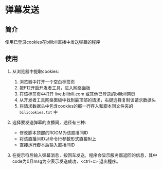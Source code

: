 # 弹幕发送

## 简介
使用已登录cookies在bilibili直播中发送弹幕的程序

## 使用

1. 从浏览器中提取cookies:

    1. 浏览器中打开一个空白标签页
    2. 按F12开启开发者工具，进入网络面板
    3. 在该标签页中打开 live.bilibili.com 或其他已登录的bilibili网页
    4. 从开发者工具网络面板中找到最顶部的请求，右键选择复制该请求数据头
    5. 将请求数据头中包含cookies的那一行存入和脚本同文件夹的 `bilicookies.txt` 中

2. 选择要发送弹幕的直播间，途径有三种:

    * 修改脚本顶部的ROOM为该直播间ID
    * 将该直播间ID以命令行参数形式直接附上
    * 直接运行脚本后输入直播间ID

3. 在提示符后输入弹幕消息，按回车发送，程序会显示服务器返回的信息，其中code为0且msg为空表示发送成功，<ctrl+c> 退出程序。
